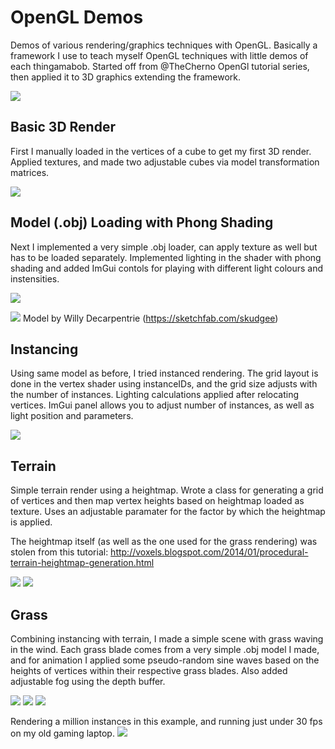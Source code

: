 # OpenGL Demos

Demos of various rendering/graphics techniques with OpenGL. Basically a framework I use to teach myself OpenGL techniques with little demos of each thingamabob. Started off from @TheCherno OpenGl tutorial series, then applied it to 3D graphics extending the framework.

![](readme/demo.gif)

## Basic 3D Render

First I manually loaded in the vertices of a cube to get my first 3D render. Applied textures, and made two adjustable cubes via model transformation matrices.

![](readme/basic3D.png)

## Model (.obj) Loading with Phong Shading

Next I implemented a very simple .obj loader, can apply texture as well but has to be loaded separately. Implemented lighting in the shader with phong shading and added ImGui contols for playing with different light colours and instensities.

![](readme/model1.png)

![](readme/model2.png)
Model by Willy Decarpentrie (https://sketchfab.com/skudgee)

## Instancing

Using same model as before, I tried instanced rendering. The grid layout is done in the vertex shader using instanceIDs, and the grid size adjusts with the number of instances. Lighting calculations applied after relocating vertices. ImGui panel allows you to adjust number of instances, as well as light position and parameters.

![](readme/instanced.png)

## Terrain

Simple terrain render using a heightmap. Wrote a class for generating a grid of vertices and then map vertex heights based on heightmap loaded as texture. Uses an adjustable paramater for the factor by which the heightmap is applied.

The heightmap itself (as well as the one used for the grass rendering) was stolen from this tutorial: http://voxels.blogspot.com/2014/01/procedural-terrain-heightmap-generation.html

![](readme/terrain1.png)
![](readme/terrain2.png)

## Grass

Combining instancing with terrain, I made a simple scene with grass waving in the wind. Each grass blade comes from a very simple .obj model I made, and for animation I applied some pseudo-random sine waves based on the heights of vertices within their respective grass blades. Also added adjustable fog using the depth buffer.

![](readme/grass.gif)
![](readme/grass1.png)
![](readme/grass2.png)

Rendering a million instances in this example, and running just under 30 fps on my old gaming laptop.
![](readme/grass3.png)
